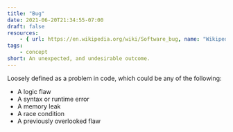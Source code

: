 ```yaml
---
title: "Bug"
date: 2021-06-20T21:34:55-07:00
draft: false
resources:
    - { url: https://en.wikipedia.org/wiki/Software_bug, name: "Wikipedia" }
tags:
    - concept
short: An unexpected, and undesirable outcome.
---
```


Loosely defined as a problem in code, which could be any of the following:

* A logic flaw
* A syntax or runtime error
* A memory leak
* A race condition
* A previously overlooked flaw
